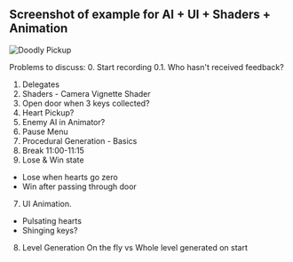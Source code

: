 
 ## Screenshot of example for AI + UI + Shaders + Animation
 
 ![Doodly Pickup](https://user-images.githubusercontent.com/25185815/108393551-70ad7a00-721c-11eb-9adf-644727a2c7e6.JPG)

Problems to discuss:
0. Start recording
0.1. Who hasn't received feedback? 
1. Delegates
2. Shaders - Camera Vignette Shader
3. Open door when 3 keys collected?
4. Heart Pickup?
5. Enemy AI in Animator?
3. Pause Menu 
4. Procedural Generation - Basics 
5. Break 11:00-11:15
6. Lose & Win state 
* Lose when hearts go zero
* Win after passing through door
7. UI Animation. 
- Pulsating hearts
- Shinging keys? 
8. Level Generation
On the fly vs Whole level generated on start
